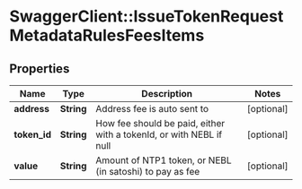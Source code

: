 # SwaggerClient::IssueTokenRequestMetadataRulesFeesItems

## Properties
Name | Type | Description | Notes
------------ | ------------- | ------------- | -------------
**address** | **String** | Address fee is auto sent to | [optional] 
**token_id** | **String** | How fee should be paid, either with a tokenId, or with NEBL if null | [optional] 
**value** | **String** | Amount of NTP1 token, or NEBL (in satoshi) to pay as fee | [optional] 


